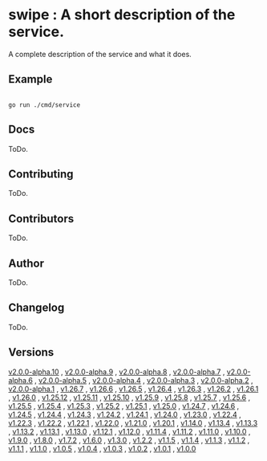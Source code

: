 # swipe : A short description of the service. <code></code>
A complete description of the service and what it does.

## Example

<code>
go run ./cmd/service
</code>

## Docs

ToDo.

## Contributing

ToDo.

## Contributors

ToDo.

## Author

ToDo.

## Changelog

ToDo.

## Versions

[v2.0.0-alpha.10](https://github.com/swipe-io/swipe/v2/fixtures/ServiceJSONRPCSingle/app/tree/v2.0.0-alpha.10)
, [v2.0.0-alpha.9](https://github.com/swipe-io/swipe/v2/fixtures/ServiceJSONRPCSingle/app/tree/v2.0.0-alpha.9)
, [v2.0.0-alpha.8](https://github.com/swipe-io/swipe/v2/fixtures/ServiceJSONRPCSingle/app/tree/v2.0.0-alpha.8)
, [v2.0.0-alpha.7](https://github.com/swipe-io/swipe/v2/fixtures/ServiceJSONRPCSingle/app/tree/v2.0.0-alpha.7)
, [v2.0.0-alpha.6](https://github.com/swipe-io/swipe/v2/fixtures/ServiceJSONRPCSingle/app/tree/v2.0.0-alpha.6)
, [v2.0.0-alpha.5](https://github.com/swipe-io/swipe/v2/fixtures/ServiceJSONRPCSingle/app/tree/v2.0.0-alpha.5)
, [v2.0.0-alpha.4](https://github.com/swipe-io/swipe/v2/fixtures/ServiceJSONRPCSingle/app/tree/v2.0.0-alpha.4)
, [v2.0.0-alpha.3](https://github.com/swipe-io/swipe/v2/fixtures/ServiceJSONRPCSingle/app/tree/v2.0.0-alpha.3)
, [v2.0.0-alpha.2](https://github.com/swipe-io/swipe/v2/fixtures/ServiceJSONRPCSingle/app/tree/v2.0.0-alpha.2)
, [v2.0.0-alpha.1](https://github.com/swipe-io/swipe/v2/fixtures/ServiceJSONRPCSingle/app/tree/v2.0.0-alpha.1)
, [v1.26.7](https://github.com/swipe-io/swipe/v2/fixtures/ServiceJSONRPCSingle/app/tree/v1.26.7)
, [v1.26.6](https://github.com/swipe-io/swipe/v2/fixtures/ServiceJSONRPCSingle/app/tree/v1.26.6)
, [v1.26.5](https://github.com/swipe-io/swipe/v2/fixtures/ServiceJSONRPCSingle/app/tree/v1.26.5)
, [v1.26.4](https://github.com/swipe-io/swipe/v2/fixtures/ServiceJSONRPCSingle/app/tree/v1.26.4)
, [v1.26.3](https://github.com/swipe-io/swipe/v2/fixtures/ServiceJSONRPCSingle/app/tree/v1.26.3)
, [v1.26.2](https://github.com/swipe-io/swipe/v2/fixtures/ServiceJSONRPCSingle/app/tree/v1.26.2)
, [v1.26.1](https://github.com/swipe-io/swipe/v2/fixtures/ServiceJSONRPCSingle/app/tree/v1.26.1)
, [v1.26.0](https://github.com/swipe-io/swipe/v2/fixtures/ServiceJSONRPCSingle/app/tree/v1.26.0)
, [v1.25.12](https://github.com/swipe-io/swipe/v2/fixtures/ServiceJSONRPCSingle/app/tree/v1.25.12)
, [v1.25.11](https://github.com/swipe-io/swipe/v2/fixtures/ServiceJSONRPCSingle/app/tree/v1.25.11)
, [v1.25.10](https://github.com/swipe-io/swipe/v2/fixtures/ServiceJSONRPCSingle/app/tree/v1.25.10)
, [v1.25.9](https://github.com/swipe-io/swipe/v2/fixtures/ServiceJSONRPCSingle/app/tree/v1.25.9)
, [v1.25.8](https://github.com/swipe-io/swipe/v2/fixtures/ServiceJSONRPCSingle/app/tree/v1.25.8)
, [v1.25.7](https://github.com/swipe-io/swipe/v2/fixtures/ServiceJSONRPCSingle/app/tree/v1.25.7)
, [v1.25.6](https://github.com/swipe-io/swipe/v2/fixtures/ServiceJSONRPCSingle/app/tree/v1.25.6)
, [v1.25.5](https://github.com/swipe-io/swipe/v2/fixtures/ServiceJSONRPCSingle/app/tree/v1.25.5)
, [v1.25.4](https://github.com/swipe-io/swipe/v2/fixtures/ServiceJSONRPCSingle/app/tree/v1.25.4)
, [v1.25.3](https://github.com/swipe-io/swipe/v2/fixtures/ServiceJSONRPCSingle/app/tree/v1.25.3)
, [v1.25.2](https://github.com/swipe-io/swipe/v2/fixtures/ServiceJSONRPCSingle/app/tree/v1.25.2)
, [v1.25.1](https://github.com/swipe-io/swipe/v2/fixtures/ServiceJSONRPCSingle/app/tree/v1.25.1)
, [v1.25.0](https://github.com/swipe-io/swipe/v2/fixtures/ServiceJSONRPCSingle/app/tree/v1.25.0)
, [v1.24.7](https://github.com/swipe-io/swipe/v2/fixtures/ServiceJSONRPCSingle/app/tree/v1.24.7)
, [v1.24.6](https://github.com/swipe-io/swipe/v2/fixtures/ServiceJSONRPCSingle/app/tree/v1.24.6)
, [v1.24.5](https://github.com/swipe-io/swipe/v2/fixtures/ServiceJSONRPCSingle/app/tree/v1.24.5)
, [v1.24.4](https://github.com/swipe-io/swipe/v2/fixtures/ServiceJSONRPCSingle/app/tree/v1.24.4)
, [v1.24.3](https://github.com/swipe-io/swipe/v2/fixtures/ServiceJSONRPCSingle/app/tree/v1.24.3)
, [v1.24.2](https://github.com/swipe-io/swipe/v2/fixtures/ServiceJSONRPCSingle/app/tree/v1.24.2)
, [v1.24.1](https://github.com/swipe-io/swipe/v2/fixtures/ServiceJSONRPCSingle/app/tree/v1.24.1)
, [v1.24.0](https://github.com/swipe-io/swipe/v2/fixtures/ServiceJSONRPCSingle/app/tree/v1.24.0)
, [v1.23.0](https://github.com/swipe-io/swipe/v2/fixtures/ServiceJSONRPCSingle/app/tree/v1.23.0)
, [v1.22.4](https://github.com/swipe-io/swipe/v2/fixtures/ServiceJSONRPCSingle/app/tree/v1.22.4)
, [v1.22.3](https://github.com/swipe-io/swipe/v2/fixtures/ServiceJSONRPCSingle/app/tree/v1.22.3)
, [v1.22.2](https://github.com/swipe-io/swipe/v2/fixtures/ServiceJSONRPCSingle/app/tree/v1.22.2)
, [v1.22.1](https://github.com/swipe-io/swipe/v2/fixtures/ServiceJSONRPCSingle/app/tree/v1.22.1)
, [v1.22.0](https://github.com/swipe-io/swipe/v2/fixtures/ServiceJSONRPCSingle/app/tree/v1.22.0)
, [v1.21.0](https://github.com/swipe-io/swipe/v2/fixtures/ServiceJSONRPCSingle/app/tree/v1.21.0)
, [v1.20.1](https://github.com/swipe-io/swipe/v2/fixtures/ServiceJSONRPCSingle/app/tree/v1.20.1)
, [v1.14.0](https://github.com/swipe-io/swipe/v2/fixtures/ServiceJSONRPCSingle/app/tree/v1.14.0)
, [v1.13.4](https://github.com/swipe-io/swipe/v2/fixtures/ServiceJSONRPCSingle/app/tree/v1.13.4)
, [v1.13.3](https://github.com/swipe-io/swipe/v2/fixtures/ServiceJSONRPCSingle/app/tree/v1.13.3)
, [v1.13.2](https://github.com/swipe-io/swipe/v2/fixtures/ServiceJSONRPCSingle/app/tree/v1.13.2)
, [v1.13.1](https://github.com/swipe-io/swipe/v2/fixtures/ServiceJSONRPCSingle/app/tree/v1.13.1)
, [v1.13.0](https://github.com/swipe-io/swipe/v2/fixtures/ServiceJSONRPCSingle/app/tree/v1.13.0)
, [v1.12.1](https://github.com/swipe-io/swipe/v2/fixtures/ServiceJSONRPCSingle/app/tree/v1.12.1)
, [v1.12.0](https://github.com/swipe-io/swipe/v2/fixtures/ServiceJSONRPCSingle/app/tree/v1.12.0)
, [v1.11.4](https://github.com/swipe-io/swipe/v2/fixtures/ServiceJSONRPCSingle/app/tree/v1.11.4)
, [v1.11.2](https://github.com/swipe-io/swipe/v2/fixtures/ServiceJSONRPCSingle/app/tree/v1.11.2)
, [v1.11.0](https://github.com/swipe-io/swipe/v2/fixtures/ServiceJSONRPCSingle/app/tree/v1.11.0)
, [v1.10.0](https://github.com/swipe-io/swipe/v2/fixtures/ServiceJSONRPCSingle/app/tree/v1.10.0)
, [v1.9.0](https://github.com/swipe-io/swipe/v2/fixtures/ServiceJSONRPCSingle/app/tree/v1.9.0)
, [v1.8.0](https://github.com/swipe-io/swipe/v2/fixtures/ServiceJSONRPCSingle/app/tree/v1.8.0)
, [v1.7.2](https://github.com/swipe-io/swipe/v2/fixtures/ServiceJSONRPCSingle/app/tree/v1.7.2)
, [v1.6.0](https://github.com/swipe-io/swipe/v2/fixtures/ServiceJSONRPCSingle/app/tree/v1.6.0)
, [v1.3.0](https://github.com/swipe-io/swipe/v2/fixtures/ServiceJSONRPCSingle/app/tree/v1.3.0)
, [v1.2.2](https://github.com/swipe-io/swipe/v2/fixtures/ServiceJSONRPCSingle/app/tree/v1.2.2)
, [v1.1.5](https://github.com/swipe-io/swipe/v2/fixtures/ServiceJSONRPCSingle/app/tree/v1.1.5)
, [v1.1.4](https://github.com/swipe-io/swipe/v2/fixtures/ServiceJSONRPCSingle/app/tree/v1.1.4)
, [v1.1.3](https://github.com/swipe-io/swipe/v2/fixtures/ServiceJSONRPCSingle/app/tree/v1.1.3)
, [v1.1.2](https://github.com/swipe-io/swipe/v2/fixtures/ServiceJSONRPCSingle/app/tree/v1.1.2)
, [v1.1.1](https://github.com/swipe-io/swipe/v2/fixtures/ServiceJSONRPCSingle/app/tree/v1.1.1)
, [v1.1.0](https://github.com/swipe-io/swipe/v2/fixtures/ServiceJSONRPCSingle/app/tree/v1.1.0)
, [v1.0.5](https://github.com/swipe-io/swipe/v2/fixtures/ServiceJSONRPCSingle/app/tree/v1.0.5)
, [v1.0.4](https://github.com/swipe-io/swipe/v2/fixtures/ServiceJSONRPCSingle/app/tree/v1.0.4)
, [v1.0.3](https://github.com/swipe-io/swipe/v2/fixtures/ServiceJSONRPCSingle/app/tree/v1.0.3)
, [v1.0.2](https://github.com/swipe-io/swipe/v2/fixtures/ServiceJSONRPCSingle/app/tree/v1.0.2)
, [v1.0.1](https://github.com/swipe-io/swipe/v2/fixtures/ServiceJSONRPCSingle/app/tree/v1.0.1)
, [v1.0.0](https://github.com/swipe-io/swipe/v2/fixtures/ServiceJSONRPCSingle/app/tree/v1.0.0)

